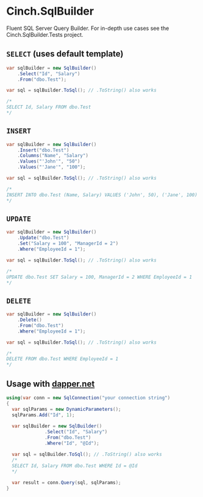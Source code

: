 # Cinch.SqlBuilder
Fluent SQL Server Query Builder. For in-depth use cases see the Cinch.SqlBuilder.Tests project.

## `SELECT` (uses default template)

```c#
var sqlBuilder = new SqlBuilder()
	.Select("Id", "Salary")
	.From("dbo.Test");

var sql = sqlBuilder.ToSql(); // .ToString() also works

/*
SELECT Id, Salary FROM dbo.Test
*/
```

## `INSERT`

```c#
var sqlBuilder = new SqlBuilder()
	.Insert("dbo.Test")
	.Columns("Name", "Salary")
	.Values("'John'", "50")
	.Values("'Jane'", "100");

var sql = sqlBuilder.ToSql(); // .ToString() also works

/*
INSERT INTO dbo.Test (Name, Salary) VALUES ('John', 50), ('Jane', 100)
*/
```

## `UPDATE`

```c#
var sqlBuilder = new SqlBuilder()
	.Update("dbo.Test")
	.Set("Salary = 100", "ManagerId = 2")
	.Where("EmployeeId = 1");

var sql = sqlBuilder.ToSql(); // .ToString() also works

/*
UPDATE dbo.Test SET Salary = 100, ManagerId = 2 WHERE EmployeeId = 1
*/
```

## `DELETE`

```c#
var sqlBuilder = new SqlBuilder()
	.Delete()
	.From("dbo.Test")
	.Where("EmployeeId = 1");

var sql = sqlBuilder.ToSql(); // .ToString() also works

/*
DELETE FROM dbo.Test WHERE EmployeeId = 1
*/
```

## Usage with [dapper.net](https://github.com/StackExchange/Dapper)

```c#
using(var conn = new SqlConnection("your connection string")
{
  var sqlParams = new DynamicParameters();
  sqlParams.Add("Id", 1);
    
  var sqlBuilder = new SqlBuilder()
		      .Select("Id", "Salary")
		      .From("dbo.Test")
		      .Where("Id", "@Id");

  var sql = sqlBuilder.ToSql(); // .ToString() also works 
  /*
  SELECT Id, Salary FROM dbo.Test WHERE Id = @Id
  */ 
    
  var result = conn.Query(sql, sqlParams);
}
```
